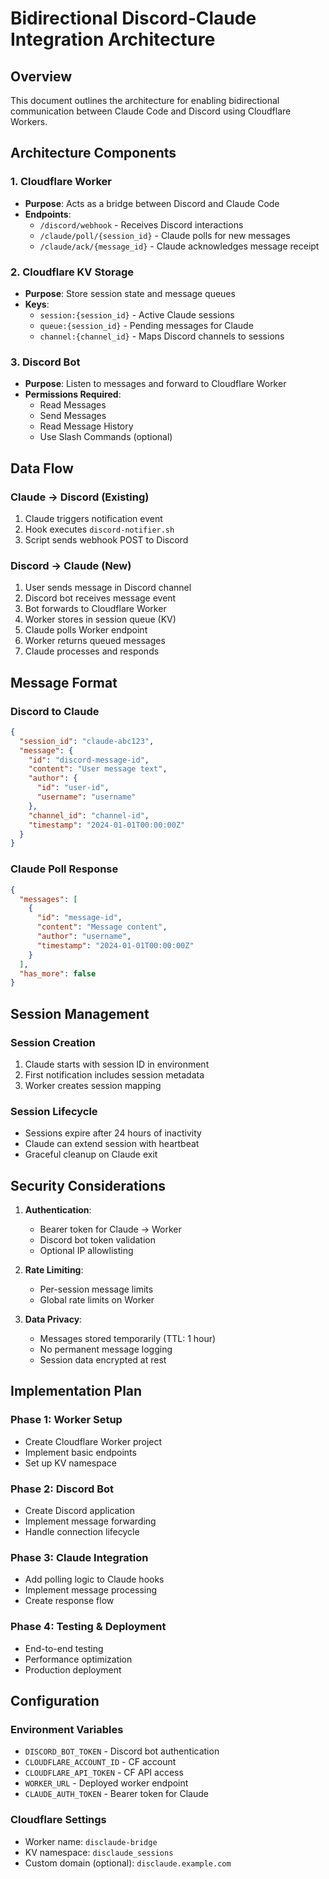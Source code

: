 # Bidirectional Discord-Claude Integration Architecture

## Overview
This document outlines the architecture for enabling bidirectional communication between Claude Code and Discord using Cloudflare Workers.

## Architecture Components

### 1. Cloudflare Worker
- **Purpose**: Acts as a bridge between Discord and Claude Code
- **Endpoints**:
  - `/discord/webhook` - Receives Discord interactions
  - `/claude/poll/{session_id}` - Claude polls for new messages
  - `/claude/ack/{message_id}` - Claude acknowledges message receipt

### 2. Cloudflare KV Storage
- **Purpose**: Store session state and message queues
- **Keys**:
  - `session:{session_id}` - Active Claude sessions
  - `queue:{session_id}` - Pending messages for Claude
  - `channel:{channel_id}` - Maps Discord channels to sessions

### 3. Discord Bot
- **Purpose**: Listen to messages and forward to Cloudflare Worker
- **Permissions Required**:
  - Read Messages
  - Send Messages
  - Read Message History
  - Use Slash Commands (optional)

## Data Flow

### Claude → Discord (Existing)
1. Claude triggers notification event
2. Hook executes `discord-notifier.sh`
3. Script sends webhook POST to Discord

### Discord → Claude (New)
1. User sends message in Discord channel
2. Discord bot receives message event
3. Bot forwards to Cloudflare Worker
4. Worker stores in session queue (KV)
5. Claude polls Worker endpoint
6. Worker returns queued messages
7. Claude processes and responds

## Message Format

### Discord to Claude
```json
{
  "session_id": "claude-abc123",
  "message": {
    "id": "discord-message-id",
    "content": "User message text",
    "author": {
      "id": "user-id",
      "username": "username"
    },
    "channel_id": "channel-id",
    "timestamp": "2024-01-01T00:00:00Z"
  }
}
```

### Claude Poll Response
```json
{
  "messages": [
    {
      "id": "message-id",
      "content": "Message content",
      "author": "username",
      "timestamp": "2024-01-01T00:00:00Z"
    }
  ],
  "has_more": false
}
```

## Session Management

### Session Creation
1. Claude starts with session ID in environment
2. First notification includes session metadata
3. Worker creates session mapping

### Session Lifecycle
- Sessions expire after 24 hours of inactivity
- Claude can extend session with heartbeat
- Graceful cleanup on Claude exit

## Security Considerations

1. **Authentication**:
   - Bearer token for Claude → Worker
   - Discord bot token validation
   - Optional IP allowlisting

2. **Rate Limiting**:
   - Per-session message limits
   - Global rate limits on Worker

3. **Data Privacy**:
   - Messages stored temporarily (TTL: 1 hour)
   - No permanent message logging
   - Session data encrypted at rest

## Implementation Plan

### Phase 1: Worker Setup
- Create Cloudflare Worker project
- Implement basic endpoints
- Set up KV namespace

### Phase 2: Discord Bot
- Create Discord application
- Implement message forwarding
- Handle connection lifecycle

### Phase 3: Claude Integration
- Add polling logic to Claude hooks
- Implement message processing
- Create response flow

### Phase 4: Testing & Deployment
- End-to-end testing
- Performance optimization
- Production deployment

## Configuration

### Environment Variables
- `DISCORD_BOT_TOKEN` - Discord bot authentication
- `CLOUDFLARE_ACCOUNT_ID` - CF account
- `CLOUDFLARE_API_TOKEN` - CF API access
- `WORKER_URL` - Deployed worker endpoint
- `CLAUDE_AUTH_TOKEN` - Bearer token for Claude

### Cloudflare Settings
- Worker name: `disclaude-bridge`
- KV namespace: `disclaude_sessions`
- Custom domain (optional): `disclaude.example.com`